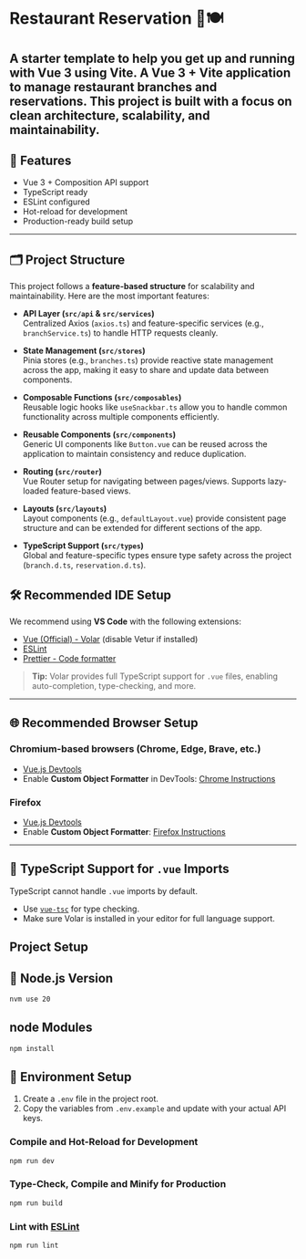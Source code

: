 # Restaurant Reservation 🥗🍽️

A starter template to help you get up and running with **Vue 3** using **Vite**.
A Vue 3 + Vite application to manage restaurant branches and reservations.
This project is built with a focus on clean architecture, scalability, and maintainability.
---

## 🚀 Features

- Vue 3 + Composition API support
- TypeScript ready
- ESLint configured
- Hot-reload for development
- Production-ready build setup

---

## 🗂️ Project Structure
This project follows a **feature-based structure** for scalability and maintainability. Here are the most important features:

- **API Layer (`src/api` & `src/services`)**  
  Centralized Axios  (`axios.ts`) and feature-specific services (e.g., `branchService.ts`) to handle HTTP requests cleanly.

- **State Management (`src/stores`)**  
  Pinia stores (e.g., `branches.ts`) provide reactive state management across the app, making it easy to share and update data between components.

- **Composable Functions (`src/composables`)**  
  Reusable logic hooks like `useSnackbar.ts` allow you to handle common functionality across multiple components efficiently.


- **Reusable Components (`src/components`)**  
  Generic UI components like `Button.vue` can be reused across the application to maintain consistency and reduce duplication.


- **Routing (`src/router`)**  
  Vue Router setup for navigating between pages/views. Supports lazy-loaded feature-based views.

- **Layouts (`src/layouts`)**  
  Layout components (e.g., `defaultLayout.vue`) provide consistent page structure and can be extended for different sections of the app.

- **TypeScript Support (`src/types`)**  
  Global and feature-specific types ensure type safety across the project (`branch.d.ts`, `reservation.d.ts`).


## 🛠️ Recommended IDE Setup

We recommend using **VS Code** with the following extensions:

- [Vue (Official) - Volar](https://marketplace.visualstudio.com/items?itemName=Vue.volar) (disable Vetur if installed)
- [ESLint](https://marketplace.visualstudio.com/items?itemName=dbaeumer.vscode-eslint)
- [Prettier - Code formatter](https://marketplace.visualstudio.com/items?itemName=esbenp.prettier-vscode)

> **Tip:** Volar provides full TypeScript support for `.vue` files, enabling auto-completion, type-checking, and more.

---

## 🌐 Recommended Browser Setup

### Chromium-based browsers (Chrome, Edge, Brave, etc.)

- [Vue.js Devtools](https://chrome.google.com/webstore/detail/vuejs-devtools/nhdogjmejiglipccpnnnanhbledajbpd)
- Enable **Custom Object Formatter** in DevTools: [Chrome Instructions](http://bit.ly/object-formatters)

### Firefox

- [Vue.js Devtools](https://addons.mozilla.org/en-US/firefox/addon/vue-js-devtools/)
- Enable **Custom Object Formatter**: [Firefox Instructions](https://fxdx.dev/firefox-devtools-custom-object-formatters/)

---

## 📝 TypeScript Support for `.vue` Imports

TypeScript cannot handle `.vue` imports by default.  

- Use [`vue-tsc`](https://github.com/johnsoncodehk/volar) for type checking.
- Make sure Volar is installed in your editor for full language support.

## Project Setup
## 🧩 Node.js Version
```sh
nvm use 20
```

## node Modules 
```sh
npm install
```
## 🔧 Environment Setup
1. Create a `.env` file in the project root.
2. Copy the variables from `.env.example` and update with your actual API keys.


### Compile and Hot-Reload for Development

```sh
npm run dev
```

### Type-Check, Compile and Minify for Production

```sh
npm run build
```

### Lint with [ESLint](https://eslint.org/)

```sh
npm run lint
```
